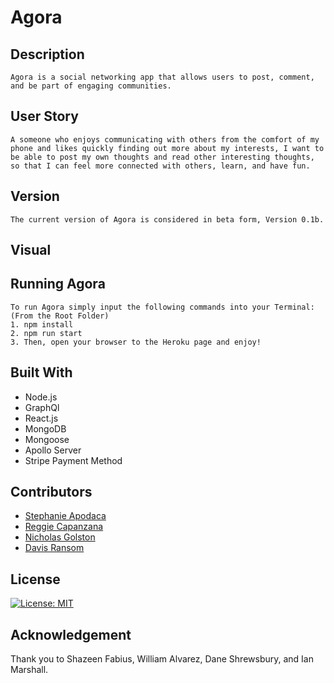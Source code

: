 # Agora

## Description
    Agora is a social networking app that allows users to post, comment, and be part of engaging communities.
## User Story
    A someone who enjoys communicating with others from the comfort of my phone and likes quickly finding out more about my interests, I want to be able to post my own thoughts and read other interesting thoughts, so that I can feel more connected with others, learn, and have fun.

## Version
    The current version of Agora is considered in beta form, Version 0.1b. 

## Visual

## Running Agora
    To run Agora simply input the following commands into your Terminal:
    (From the Root Folder)
    1. npm install
    2. npm run start
    3. Then, open your browser to the Heroku page and enjoy!

## Built With
- Node.js<br>
- GraphQl<br>
- React.js<br>
- MongoDB<br>
- Mongoose<br>
- Apollo Server<br>
- Stripe Payment Method<br>

## Contributors
- [Stephanie Apodaca](https://github.com/StephJosie)
- [Reggie Capanzana](https://github.com/reginaldcapanzana)
- [Nicholas Golston](https://github.com/ngolston)
- [Davis Ransom](https://github.com/DavisRansom)

## License

[![License: MIT](https://img.shields.io/badge/License-MIT-yellow.svg)](https://opensource.org/licenses/MIT)

## Acknowledgement
Thank you to Shazeen Fabius, William Alvarez, Dane Shrewsbury, and Ian Marshall.